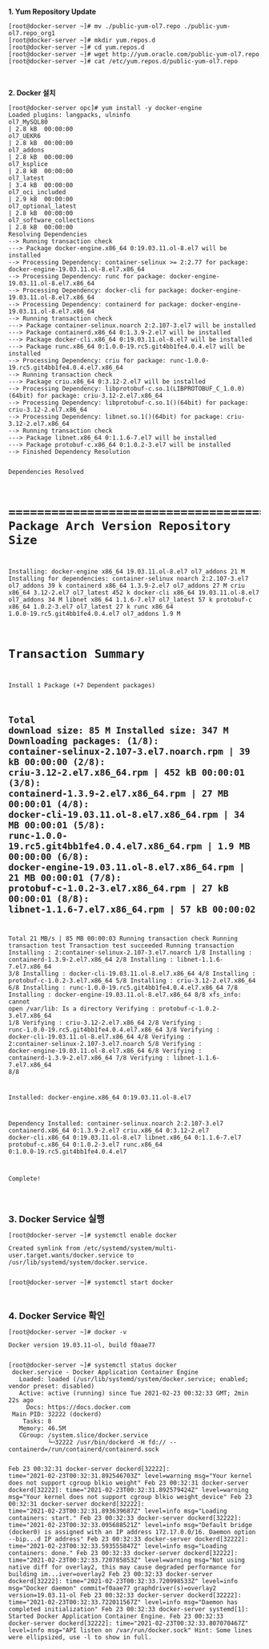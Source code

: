 <p></p>
<p><strong>1. Yum Repository Update</strong></p>
<div class="language-plaintext highlighter-rouge">
<div class="highlight">
<pre class="highlight"><code>[root@docker-server ~]# mv ./public-yum-ol7.repo ./public-yum-ol7.repo_org1
[root@docker-server ~]# mkdir yum.repos.d
[root@docker-server ~]# cd yum.repos.d
[root@docker-server ~]# wget http://yum.oracle.com/public-yum-ol7.repo
[root@docker-server ~]# cat /etc/yum.repos.d/public-yum-ol7.repo
</code></pre>
</div>
</div>
<p>&nbsp;</p>
<p><strong>2. Docker 설치 </strong></p>
<div class="language-plaintext highlighter-rouge">
<div class="highlight">
<pre class="highlight"><code>[root@docker-server opc]# yum install -y docker-engine
Loaded plugins: langpacks, ulninfo
ol7_MySQL80                                                                                                                                                                            | 2.8 kB  00:00:00
ol7_UEKR6                                                                                                                                                                              | 2.8 kB  00:00:00
ol7_addons                                                                                                                                                                             | 2.8 kB  00:00:00
ol7_ksplice                                                                                                                                                                            | 2.8 kB  00:00:00
ol7_latest                                                                                                                                                                             | 3.4 kB  00:00:00
ol7_oci_included                                                                                                                                                                       | 2.9 kB  00:00:00
ol7_optional_latest                                                                                                                                                                    | 2.8 kB  00:00:00
ol7_software_collections                                                                                                                                                               | 2.8 kB  00:00:00
Resolving Dependencies
--> Running transaction check
---> Package docker-engine.x86_64 0:19.03.11.ol-8.el7 will be installed
--> Processing Dependency: container-selinux >= 2:2.77 for package: docker-engine-19.03.11.ol-8.el7.x86_64
--> Processing Dependency: runc for package: docker-engine-19.03.11.ol-8.el7.x86_64
--> Processing Dependency: docker-cli for package: docker-engine-19.03.11.ol-8.el7.x86_64
--> Processing Dependency: containerd for package: docker-engine-19.03.11.ol-8.el7.x86_64
--> Running transaction check
---> Package container-selinux.noarch 2:2.107-3.el7 will be installed
---> Package containerd.x86_64 0:1.3.9-2.el7 will be installed
---> Package docker-cli.x86_64 0:19.03.11.ol-8.el7 will be installed
---> Package runc.x86_64 0:1.0.0-19.rc5.git4bb1fe4.0.4.el7 will be installed
--> Processing Dependency: criu for package: runc-1.0.0-19.rc5.git4bb1fe4.0.4.el7.x86_64
--> Running transaction check
---> Package criu.x86_64 0:3.12-2.el7 will be installed
--> Processing Dependency: libprotobuf-c.so.1(LIBPROTOBUF_C_1.0.0)(64bit) for package: criu-3.12-2.el7.x86_64
--> Processing Dependency: libprotobuf-c.so.1()(64bit) for package: criu-3.12-2.el7.x86_64
--> Processing Dependency: libnet.so.1()(64bit) for package: criu-3.12-2.el7.x86_64
--> Running transaction check
---> Package libnet.x86_64 0:1.1.6-7.el7 will be installed
---> Package protobuf-c.x86_64 0:1.0.2-3.el7 will be installed
--> Finished Dependency Resolution

Dependencies Resolved

============================================================================================================================
 Package                       Arch          Version                                 Repository                 Size
============================================================================================================================
Installing:
 docker-engine                 x86_64        19.03.11.ol-8.el7                       ol7_addons                  21 M
Installing for dependencies:
 container-selinux             noarch        2:2.107-3.el7                           ol7_addons                  39 k
 containerd                    x86_64        1.3.9-2.el7                             ol7_addons                  27 M
 criu                          x86_64        3.12-2.el7                              ol7_latest                 452 k
 docker-cli                    x86_64        19.03.11.ol-8.el7                       ol7_addons                  34 M
 libnet                        x86_64        1.1.6-7.el7                             ol7_latest                  57 k
 protobuf-c                    x86_64        1.0.2-3.el7                             ol7_latest                  27 k
 runc                          x86_64        1.0.0-19.rc5.git4bb1fe4.0.4.el7         ol7_addons                 1.9 M

Transaction Summary
============================================================================================================================
Install  1 Package (+7 Dependent packages)

Total download size: 85 M
Installed size: 347 M
Downloading packages:
(1/8): container-selinux-2.107-3.el7.noarch.rpm                                                                                                                                        |  39 kB  00:00:00
(2/8): criu-3.12-2.el7.x86_64.rpm                                                                                                                                                      | 452 kB  00:00:01
(3/8): containerd-1.3.9-2.el7.x86_64.rpm                                                                                                                                               |  27 MB  00:00:01
(4/8): docker-cli-19.03.11.ol-8.el7.x86_64.rpm                                                                                                                                         |  34 MB  00:00:01
(5/8): runc-1.0.0-19.rc5.git4bb1fe4.0.4.el7.x86_64.rpm                                                                                                                                 | 1.9 MB  00:00:00
(6/8): docker-engine-19.03.11.ol-8.el7.x86_64.rpm                                                                                                                                      |  21 MB  00:00:01
(7/8): protobuf-c-1.0.2-3.el7.x86_64.rpm                                                                                                                                               |  27 kB  00:00:01
(8/8): libnet-1.1.6-7.el7.x86_64.rpm                                                                                                                                                   |  57 kB  00:00:02
-----------------------------------------------------------------------------------------------------------------------
Total                                                                                        21 MB/s |  85 MB  00:00:03
Running transaction check
Running transaction test
Transaction test succeeded
Running transaction
  Installing : 2:container-selinux-2.107-3.el7.noarch                                                                                                                                                     1/8
  Installing : containerd-1.3.9-2.el7.x86_64                                                                                                                                                              2/8
  Installing : libnet-1.1.6-7.el7.x86_64                                                                                                                                                                  3/8
  Installing : docker-cli-19.03.11.ol-8.el7.x86_64                                                                                                                                                        4/8
  Installing : protobuf-c-1.0.2-3.el7.x86_64                                                                                                                                                              5/8
  Installing : criu-3.12-2.el7.x86_64                                                                                                                                                                     6/8
  Installing : runc-1.0.0-19.rc5.git4bb1fe4.0.4.el7.x86_64                                                                                                                                                7/8
  Installing : docker-engine-19.03.11.ol-8.el7.x86_64                                                                                                                                                     8/8
xfs_info: cannot open /var/lib: Is a directory
  Verifying  : protobuf-c-1.0.2-3.el7.x86_64                                                                                                                                                              1/8
  Verifying  : criu-3.12-2.el7.x86_64                                                                                                                                                                     2/8
  Verifying  : runc-1.0.0-19.rc5.git4bb1fe4.0.4.el7.x86_64                                                                                                                                                3/8
  Verifying  : docker-cli-19.03.11.ol-8.el7.x86_64                                                                                                                                                        4/8
  Verifying  : 2:container-selinux-2.107-3.el7.noarch                                                                                                                                                     5/8
  Verifying  : docker-engine-19.03.11.ol-8.el7.x86_64                                                                                                                                                     6/8
  Verifying  : containerd-1.3.9-2.el7.x86_64                                                                                                                                                              7/8
  Verifying  : libnet-1.1.6-7.el7.x86_64                                                                                                                                                                  8/8

Installed:
  docker-engine.x86_64 0:19.03.11.ol-8.el7

Dependency Installed:
  container-selinux.noarch 2:2.107-3.el7        containerd.x86_64 0:1.3.9-2.el7 criu.x86_64 0:3.12-2.el7 docker-cli.x86_64 0:19.03.11.ol-8.el7 libnet.x86_64 0:1.1.6-7.el7 protobuf-c.x86_64 0:1.0.2-3.el7
  runc.x86_64 0:1.0.0-19.rc5.git4bb1fe4.0.4.el7

Complete!
</code></pre>
</div>
</div>
<p>&nbsp;</p>
<p><strong><font size="4">3. Docker Service 실행</font></strong></p>
<pre class="highlight"><code>[root@docker-server ~]# systemctl enable docker
<p>Created symlink from /etc/systemd/system/multi-user.target.wants/docker.service to /usr/lib/systemd/system/docker.service.</p>
[root@docker-server ~]# systemctl start docker
</code></pre>
<p>&nbsp;</p>
<p><strong><font size="4">4. Docker Service 확인</font></strong></p>
<pre class="highlight"><code>[root@docker-server ~]# docker -v
<p>Docker version 19.03.11-ol, build f0aae77<p>
[root@docker-server ~]# systemctl status docker
 docker.service - Docker Application Container Engine
   Loaded: loaded (/usr/lib/systemd/system/docker.service; enabled; vendor preset: disabled)
   Active: active (running) since Tue 2021-02-23 00:32:33 GMT; 2min 22s ago
     Docs: https://docs.docker.com
 Main PID: 32222 (dockerd)
    Tasks: 8
   Memory: 46.5M
   CGroup: /system.slice/docker.service
           └─32222 /usr/bin/dockerd -H fd:// --containerd=/run/containerd/containerd.sock

Feb 23 00:32:31 docker-server dockerd[32222]: time="2021-02-23T00:32:31.892546703Z" level=warning msg="Your kernel does not support cgroup blkio weight"
Feb 23 00:32:31 docker-server dockerd[32222]: time="2021-02-23T00:32:31.892579424Z" level=warning msg="Your kernel does not support cgroup blkio weight_device"
Feb 23 00:32:31 docker-server dockerd[32222]: time="2021-02-23T00:32:31.893639687Z" level=info msg="Loading containers: start."
Feb 23 00:32:33 docker-server dockerd[32222]: time="2021-02-23T00:32:33.095688521Z" level=info msg="Default bridge (docker0) is assigned with an IP address 172.17.0.0/16. Daemon option --bip...d IP address"
Feb 23 00:32:33 docker-server dockerd[32222]: time="2021-02-23T00:32:33.593555847Z" level=info msg="Loading containers: done."
Feb 23 00:32:33 docker-server dockerd[32222]: time="2021-02-23T00:32:33.720785853Z" level=warning msg="Not using native diff for overlay2, this may cause degraded performance for building im...iver=overlay2
Feb 23 00:32:33 docker-server dockerd[32222]: time="2021-02-23T00:32:33.720998533Z" level=info msg="Docker daemon" commit=f0aae77 graphdriver(s)=overlay2 version=19.03.11-ol
Feb 23 00:32:33 docker-server dockerd[32222]: time="2021-02-23T00:32:33.722011567Z" level=info msg="Daemon has completed initialization"
Feb 23 00:32:33 docker-server systemd[1]: Started Docker Application Container Engine.
Feb 23 00:32:33 docker-server dockerd[32222]: time="2021-02-23T00:32:33.807070467Z" level=info msg="API listen on /var/run/docker.sock"
Hint: Some lines were ellipsized, use -l to show in full.
<code></pre>
